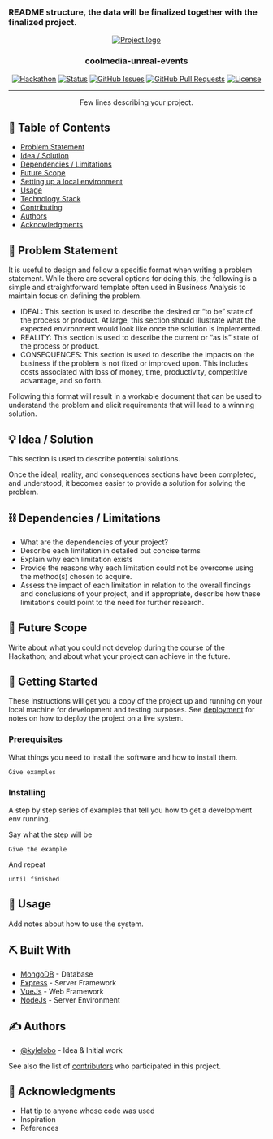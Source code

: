 ### README structure, the data will be finalized together with the finalized project.

<p align="center">
  <a href="" rel="noopener">
 <img src="https://i.imgur.com/AZ2iWek.png" alt="Project logo"></a>
</p>
<h3 align="center">coolmedia-unreal-events</h3>

<div align="center">

[![Hackathon](https://img.shields.io/badge/hackathon-name-orange.svg)](http://hackathon.url.com)
[![Status](https://img.shields.io/badge/status-active-success.svg)]()
[![GitHub Issues](https://img.shields.io/github/issues/kylelobo/The-Documentation-Compendium.svg)](https://github.com/kylelobo/The-Documentation-Compendium/issues)
[![GitHub Pull Requests](https://img.shields.io/github/issues-pr/kylelobo/The-Documentation-Compendium.svg)](https://github.com/kylelobo/The-Documentation-Compendium/pulls)
[![License](https://img.shields.io/badge/license-MIT-blue.svg)](LICENSE.md)

</div>

---

<p align="center"> Few lines describing your project.
    <br>
</p>

## 📝 Table of Contents

- [Problem Statement](#problem_statement)
- [Idea / Solution](#idea)
- [Dependencies / Limitations](#limitations)
- [Future Scope](#future_scope)
- [Setting up a local environment](#getting_started)
- [Usage](#usage)
- [Technology Stack](#tech_stack)
- [Contributing](../CONTRIBUTING.md)
- [Authors](#authors)
- [Acknowledgments](#acknowledgments)

## 🧐 Problem Statement <a name = "problem_statement"></a>

It is useful to design and follow a specific format when writing a problem statement. While there are several options
for doing this, the following is a simple and straightforward template often used in Business Analysis to maintain
focus on defining the problem.

- IDEAL: This section is used to describe the desired or “to be” state of the process or product. At large, this section
  should illustrate what the expected environment would look like once the solution is implemented.
- REALITY: This section is used to describe the current or “as is” state of the process or product.
- CONSEQUENCES: This section is used to describe the impacts on the business if the problem is not fixed or improved upon.
  This includes costs associated with loss of money, time, productivity, competitive advantage, and so forth.

Following this format will result in a workable document that can be used to understand the problem and elicit
requirements that will lead to a winning solution.

## 💡 Idea / Solution <a name = "idea"></a>

This section is used to describe potential solutions.

Once the ideal, reality, and consequences sections have been
completed, and understood, it becomes easier to provide a solution for solving the problem.

## ⛓️ Dependencies / Limitations <a name = "limitations"></a>

- What are the dependencies of your project?
- Describe each limitation in detailed but concise terms
- Explain why each limitation exists
- Provide the reasons why each limitation could not be overcome using the method(s) chosen to acquire.
- Assess the impact of each limitation in relation to the overall findings and conclusions of your project, and if
  appropriate, describe how these limitations could point to the need for further research.

## 🚀 Future Scope <a name = "future_scope"></a>

Write about what you could not develop during the course of the Hackathon; and about what your project can achieve
in the future.

## 🏁 Getting Started <a name = "getting_started"></a>

These instructions will get you a copy of the project up and running on your local machine for development
and testing purposes. See [deployment](#deployment) for notes on how to deploy the project on a live system.

### Prerequisites

What things you need to install the software and how to install them.

```
Give examples
```

### Installing

A step by step series of examples that tell you how to get a development env running.

Say what the step will be

```
Give the example
```

And repeat

```
until finished
```

## 🎈 Usage <a name="usage"></a>

Add notes about how to use the system.

## ⛏️ Built With <a name = "tech_stack"></a>

- [MongoDB](https://www.mongodb.com/) - Database
- [Express](https://expressjs.com/) - Server Framework
- [VueJs](https://vuejs.org/) - Web Framework
- [NodeJs](https://nodejs.org/en/) - Server Environment

## ✍️ Authors <a name = "authors"></a>

- [@kylelobo](https://github.com/kylelobo) - Idea & Initial work

See also the list of [contributors](https://github.com/kylelobo/The-Documentation-Compendium/contributors)
who participated in this project.

## 🎉 Acknowledgments <a name = "acknowledgments"></a>

- Hat tip to anyone whose code was used
- Inspiration
- References
